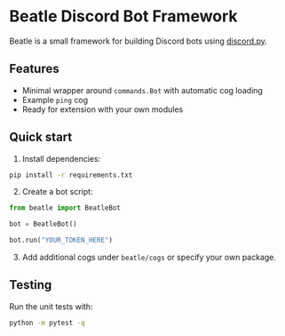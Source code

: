 # Beatle Discord Bot Framework

Beatle is a small framework for building Discord bots using [discord.py](https://discordpy.readthedocs.io/).

## Features

- Minimal wrapper around `commands.Bot` with automatic cog loading
- Example `ping` cog
- Ready for extension with your own modules

## Quick start

1. Install dependencies:

```bash
pip install -r requirements.txt
```

2. Create a bot script:

```python
from beatle import BeatleBot

bot = BeatleBot()

bot.run("YOUR_TOKEN_HERE")
```

3. Add additional cogs under `beatle/cogs` or specify your own package.

## Testing

Run the unit tests with:

```bash
python -m pytest -q
```
